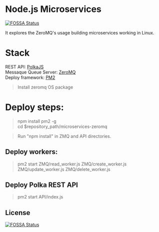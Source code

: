 # Node.js Microservices
[![FOSSA Status](https://app.fossa.io/api/projects/git%2Bgithub.com%2FAriel-dono%2Fmicroservices-zeromq.svg?type=shield)](https://app.fossa.io/projects/git%2Bgithub.com%2FAriel-dono%2Fmicroservices-zeromq?ref=badge_shield)

It explores the ZeroMQ's usage building microservices working in Linux. <br/>
# Stack <br/>
REST API: [PolkaJS](https://github.com/lukeed/polka) <br/>
Messaque Queue Server: [ZeroMQ](http://zeromq.org/) <br/>
Deploy framework: [PM2](https://pm2.io/) <br/>

> Install zeromq OS package

# Deploy steps: <br/>
> npm install pm2 -g <br/>
> cd $repository_path/microservices-zeromq

> Run "npm install" in ZMQ and API directories.

## Deploy workers:
> pm2 start ZMQ/read_worker.js ZMQ/create_worker.js ZMQ/update_worker.js ZMQ/delete_worker.js

## Deploy Polka REST API
> pm2 start API/index.js


## License
[![FOSSA Status](https://app.fossa.io/api/projects/git%2Bgithub.com%2FAriel-dono%2Fmicroservices-zeromq.svg?type=large)](https://app.fossa.io/projects/git%2Bgithub.com%2FAriel-dono%2Fmicroservices-zeromq?ref=badge_large)